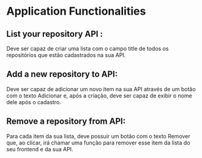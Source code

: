 # Application Functionalities

## List your repository API : 
Deve ser capaz de criar uma lista com o campo title de todos os repositórios que estão cadastrados na sua API.

## Add a new repository to API: 
Deve ser capaz de adicionar um novo item na sua API através de um botão com o texto Adicionar e, após a criação, deve ser capaz de exibir o nome dele após o cadastro.

## Remove a repository from API: 
Para cada item da sua lista, deve possuir um botão com o texto Remover que, ao clicar, irá chamar uma função para remover esse item da lista do seu frontend e da sua API.
